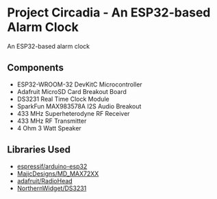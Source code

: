 # Project Circadia - An ESP32-based Alarm Clock
An ESP32-based alarm clock

## Components
- ESP32-WROOM-32 DevKitC Microcontroller
- Adafruit MicroSD Card Breakout Board
- DS3231 Real Time Clock Module
- SparkFun MAX983578A I2S Audio Breakout
- 433 MHz Superheterodyne RF Receiver
- 433 MHz RF Transmitter
- 4 Ohm 3 Watt Speaker

## Libraries Used
- [espressif/arduino-esp32](https://github.com/espressif/arduino-esp32)
- [MajicDesigns/MD_MAX72XX](https://github.com/MajicDesigns/MD_MAX72XX)
- [adafruit/RadioHead](https://github.com/adafruit/RadioHead)
- [NorthernWidget/DS3231](https://github.com/NorthernWidget/DS3231)